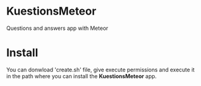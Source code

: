 # KuestionsMeteor
Questions and answers app with Meteor

# Install
You can donwload 'create.sh' file, give execute permissions and execute it in the path where you can install the **KuestionsMeteor** app.

